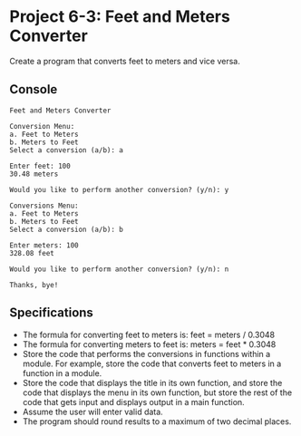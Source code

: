 # Project 6-3: Feet and Meters Converter
Create a program that converts feet to meters and vice versa.
## Console
```
Feet and Meters Converter

Conversion Menu:
a. Feet to Meters
b. Meters to Feet
Select a conversion (a/b): a

Enter feet: 100
30.48 meters

Would you like to perform another conversion? (y/n): y

Conversions Menu:
a. Feet to Meters
b. Meters to Feet
Select a conversion (a/b): b

Enter meters: 100
328.08 feet

Would you like to perform another conversion? (y/n): n

Thanks, bye!
```
## Specifications
- The formula for converting feet to meters is: feet = meters / 0.3048
- The formula for converting meters to feet is: meters = feet * 0.3048
- Store the code that performs the conversions in functions within a module. For example, store the code that converts feet to meters in a function in a module.
- Store the code that displays the title in its own function, and store the code that displays the menu in its own function, but store the rest of the code that gets input and displays output in a main function.
- Assume the user will enter valid data.
- The program should round results to a maximum of two decimal places.